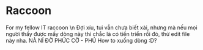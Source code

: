 # Raccoon
For my fellow IT raccoon \n
Đợi xíu, tui vẫn chưa biết xài, nhưng mà nếu mọi người thấy được mấy dòng này thì chắc là có tiến triển rồi đó, thử edit file này nha.
NÀ NÍ ĐỜ PHỨC CỜ - PHÚ
How to xuống dòng :D?
